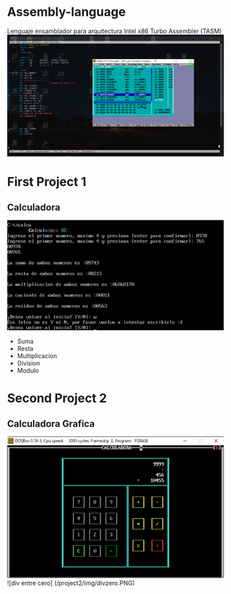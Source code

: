 # Assembly-language
Lenguaje ensamblador para arquitectura Intel x86
Turbo Assembler (TASM)
![screen](img/intro.png)

# First Project 1
## Calculadora
![imagn](img/calculadora.jpg)
- Suma
- Resta
- Multiplicacion
- Division
- Modulo
# Second Project 2
## Calculadora Grafica
![imagn](/project2/img/suma.PNG)
![div entre cero] (/project2/img/divzero.PNG)
